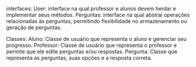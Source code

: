 interfaces:
    User: interface na qual professor e alunos devem herdar e implementar seus métodos.
    Perguntas: interface na qual abstrai operações relacionadas às perguntas, permitindo flexibilidade no armazenamento ou geração de perguntas.

Classes:
    Aluno: Classe de usuário que representa o aluno e gerenciar seu progresso.
    Professor: Classe de usuário que representa o professor e permite que ele edite perguntas e/ou respostas.
    Pergunta: Classe que representa as perguntas, suas opções e a resposta correta.
